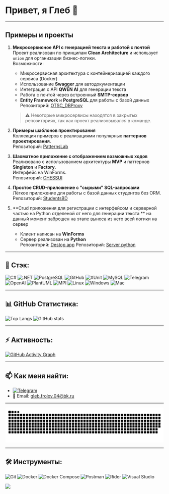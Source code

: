 # Привет, я Глеб 👋



---

## Примеры и проекты

1. **Микросервисное API с генерацией текста и работой с почтой**  
   Проект реализован по принципам **Clean Architecture** и использует `union` для организации бизнес-логики.  
   Возможности:
   - Микросервисная архитектура с контейнеризацией каждого сервиса (Docker)
   - Использование **Swagger** для автодокументации
   - Интеграция с API **QWEN AI** для генерации текста
   - Работа с почтой через встроенный **SMTP-сервер**
   - **Entity Framework** и **PostgreSQL** для работы с базой данных  
   Репозиторий: [OTSC_DBProxy](https://github.com/Gandoler/OTSC_DBProxy)  
   > ⚠️ Некоторые микросервисы находятся в закрытых репозиториях, так как проект реализовывался в команде.

2. **Примеры шаблонов проектирования**  
   Коллекция примеров с реализациями популярных **паттернов проектирования**.  
   Репозиторий: [PatternsLab](https://github.com/Gandoler/PatternsLab)

3. **Шахматное приложение с отображением возможных ходов**  
   Реализовано с использованием архитектуры **MVP** и паттернов **Singleton** и **Factory**.  
   Интерфейс на WinForms.  
   Репозиторий: [CHESSUI](https://github.com/Gandoler/CHESSUI)

4. **Простое CRUD-приложение с "сырыми" SQL-запросами**  
   Лёгкое приложение для работы с базой данных студентов без ORM.  
   Репозиторий: [StudentsBD](https://github.com/Gandoler/StudentsBD)

5. **Crud приложения для регистрации с интерфейсом и серверной частью на Python отделеной от него для генерации текста **   на данный момент заброшен на этапе выноса из него всей логики на сервер 
   - Клиент написан на **WinForms**  
   - Сервер реализован на **Python**   
   Репозиторий: [Destop app](https://github.com/Gandoler/OTSC-server)
   Репозиторий: [Server python](https://github.com/Gandoler/OTSC-server)

---



## 🔧 Стэк:
![C#](https://img.shields.io/badge/-CSharp-239120?style=flat-square&logo=c-sharp&logoColor=white)
![.NET](https://img.shields.io/badge/-.NET-512BD4?style=flat-square&logo=dotnet&logoColor=white)
![PostgreSQL](https://img.shields.io/badge/-PostgreSQL-4169E1?style=flat-square&logo=postgresql&logoColor=white)
![GitHub](https://img.shields.io/badge/-GitHub-181717?style=flat-square&logo=github&logoColor=white)
![XUnit](https://img.shields.io/badge/-XUnit-00A9C4?style=flat-square&logo=nunit&logoColor=white)
![MySQL](https://img.shields.io/badge/-MySQL-4479A1?style=flat-square&logo=mysql&logoColor=white)
![Telegram](https://img.shields.io/badge/-Telegram-0088CC?style=flat-square&logo=telegram&logoColor=white)
![OpenAI](https://img.shields.io/badge/-OpenAI-1A1A1A?style=flat-square&logo=openai&logoColor=white)
![PlantUML](https://img.shields.io/badge/-PlantUML-1B4A2D?style=flat-square&logo=plantuml&logoColor=white)
![MPI](https://img.shields.io/badge/-MPI-6600FF?style=flat-square&logo=mpi&logoColor=white)
![Linux](https://img.shields.io/badge/-Linux-FCC624?style=flat-square&logo=linux&logoColor=white)
![Windows](https://img.shields.io/badge/-Windows-0078D6?style=flat-square&logo=windows&logoColor=white)
![Mac](https://img.shields.io/badge/-Mac-000000?style=flat-square&logo=apple&logoColor=white)

---

## 📊 GitHub Статистика:

![Top Langs](https://github-readme-stats.vercel.app/api/top-langs/?username=Gandoler&layout=compact&langs_count=100&theme=dark)
![GitHub stats](https://github-readme-stats.vercel.app/api?username=Gandoler&show_icons=true&theme=dark)

---

## ⚡ Активность:
[![GitHub Activity Graph](https://github-readme-activity-graph.vercel.app/graph?username=gandoler&theme=tokyo-night)](https://github.com/gandoler)

---

## 📫 Как меня найти:
- [![Telegram](https://img.shields.io/badge/Telegram-2CA5E0?style=flat-square&logo=telegram&logoColor=white)](https://t.me/GGandoler)
- 📧 Email: gleb.frolov.04@bk.ru

---

<picture>
  <source media="(prefers-color-scheme: dark)" srcset="https://raw.githubusercontent.com/platane/platane/output/github-contribution-grid-snake-dark.svg">
  <source media="(prefers-color-scheme: light)" srcset="https://raw.githubusercontent.com/platane/platane/output/github-contribution-grid-snake.svg">
  <img alt="github contribution grid snake animation" src="https://raw.githubusercontent.com/platane/platane/output/github-contribution-grid-snake.svg">
</picture>


---

## 🛠 Инструменты:
![Git](https://img.shields.io/badge/-Git-F05032?style=flat-square&logo=git&logoColor=white)
![Docker](https://img.shields.io/badge/-Docker-2496ED?style=flat-square&logo=docker&logoColor=white)
![Docker Compose](https://img.shields.io/badge/-Docker%20Compose-2496ED?style=flat-square&logo=docker&logoColor=white)
![Postman](https://img.shields.io/badge/-Postman-FF6C37?style=flat-square&logo=postman&logoColor=white)
![Rider](https://img.shields.io/badge/-Rider-000000?style=flat-square&logo=ruby&logoColor=white)
![Visual Studio](https://img.shields.io/badge/-Visual%20Studio-5C2D91?style=flat-square&logo=visual-studio&logoColor=white)



![](https://komarev.com/ghpvc/?username=Gandoler&color=green)

